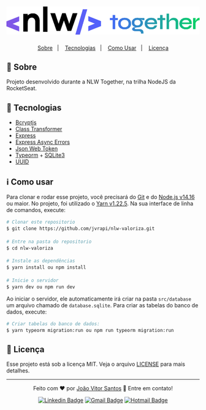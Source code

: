 <h1 align="center"> 
<img src="./src/assets/nlw-together-logo.svg" alt="NLW Together">

</h1>

<p align="center">
  <a href="#open_book-sobre">Sobre</a>&nbsp;&nbsp;&nbsp;|&nbsp;&nbsp;&nbsp;
  <a href="#rocket-tecnologias">Tecnologias</a>&nbsp;&nbsp;&nbsp;|&nbsp;&nbsp;&nbsp;
  <a href="#information_source-como-usar">Como Usar</a>&nbsp;&nbsp;&nbsp;|&nbsp;&nbsp;&nbsp;
  <a href="#memo-licença">Licença</a>
</p>

## :open_book: Sobre
Projeto desenvolvido durante a NLW Together, na trilha NodeJS da RocketSeat.

## :rocket: Tecnologias
- [Bcryptjs](https://github.com/dcodeIO/bcrypt.js)
- [Class Transformer](https://github.com/typestack/class-transformer)
- [Express](https://expressjs.com/pt-br/)
- [Express Async Errors](https://github.com/davidbanham/express-async-errors)
- [Json Web Token](https://github.com/auth0/node-jsonwebtoken)
- [Typeorm](https://typeorm.io/#/) + [SQLite3](https://github.com/mapbox/node-sqlite3)
- [UUID](https://github.com/uuidjs/uuid)


## :information_source: Como usar

Para clonar e rodar esse projeto, você precisará do [Git](https://git-scm.com) e do  [Node.js v14.16](https://nodejs.org) ou maior. No projeto, foi utilizado o [Yarn v1.22.5](https://yarnpkg.com). Na sua interface de linha de comandos, execute:

```bash
# Clonar este repositorio
$ git clone https://github.com/jvrapi/nlw-valoriza.git

# Entre na pasta do repositorio
$ cd nlw-valoriza

# Instale as dependências
$ yarn install ou npm install

# Inicie o servidor
$ yarn dev ou npm run dev

```
Ao iniciar o servidor, ele automaticamente irá criar na pasta ```src/database``` um arquivo chamado de ```database.sqlite```. Para criar as tabelas do banco de dados, execute:

```bash
# Criar tabelas do banco de dados:
$ yarn typeorm migration:run ou npm run typeorm migration:run
```
## :memo: Licença
Esse projeto está sob a licença MIT. Veja o arquivo [LICENSE](./LICENSE) para mais detalhes.

---


<div align="center">


Feito com  ❤ por [João Vitor Santos](https://github.com/jvrapi) 👋 Entre em contato!

[![Linkedin Badge](https://img.shields.io/badge/-João%20Vitor-blue?style=flat-square&logo=Linkedin&logoColor=white&link=https://www.linkedin.com/in/joaovitorssdelima/)](https://www.linkedin.com/in/joaovitorssdelima/) 
[![Gmail Badge](https://img.shields.io/badge/-Gmail-c14438?style=flat-square&logo=Gmail&logoColor=white&link=mailto:joaooviitoorr@gmail.com)](mailto:joaooviitoorr@gmail.com) 
[![Hotmail Badge](https://img.shields.io/badge/-Hotmail-0078d4?style=flat-square&logo=microsoft-outlook&logoColor=white&link=mailto:joaooviitorr@hotmail.com)](mailto:joaooviitorr@hotmail.com)
	
</div>